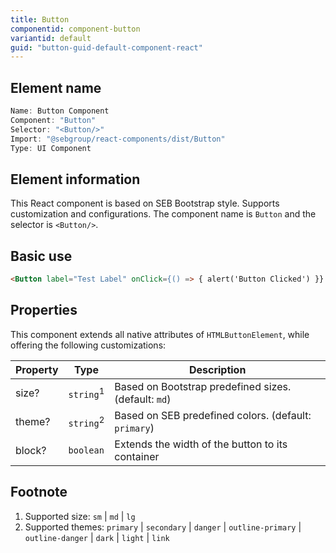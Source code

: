 ```yaml
---
title: Button
componentid: component-button
variantid: default
guid: "button-guid-default-component-react"
---
```


## Element name

```javascript
Name: Button Component
Component: "Button"
Selector: "<Button/>"
Import: "@sebgroup/react-components/dist/Button"
Type: UI Component
```

## Element information

This React component is based on SEB Bootstrap style. Supports customization and configurations. The component name is `Button` and the selector is `<Button/>`.

## Basic use

```html
<Button label="Test Label" onClick={() => { alert('Button Clicked') }} />
```

## Properties

This component extends all native attributes of `HTMLButtonElement`, while offering the following customizations:

| Property | Type                 | Description                                          |
| -------- | -------------------- | ---------------------------------------------------- |
| size?    | `string`<sup>1</sup> | Based on Bootstrap predefined sizes. (default: `md`) |
| theme?   | `string`<sup>2</sup> | Based on SEB predefined colors. (default: `primary`) |
| block?   | `boolean`            | Extends the width of the button to its container     |

## Footnote

1. Supported size: `sm` | `md` | `lg`
2. Supported themes: `primary` | `secondary` | `danger` | `outline-primary` | `outline-danger` | `dark` | `light` | `link`
